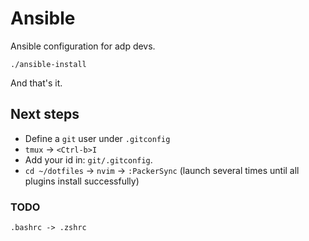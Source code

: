 # Ansible

Ansible configuration for adp devs.

`./ansible-install`

And that's it.

## Next steps

* Define a `git` user under `.gitconfig`
* `tmux` -> `<Ctrl-b>I`
* Add your id in: `git/.gitconfig`.
* `cd ~/dotfiles` -> `nvim` -> `:PackerSync` (launch several times until all plugins install successfully)

### TODO

`.bashrc -> .zshrc`
